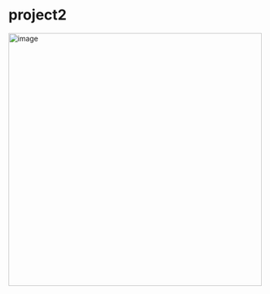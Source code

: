 # project2
<img width="498" height="498" alt="image" src="https://github.com/user-attachments/assets/1c2e720a-a462-4b81-979d-959fe41c82d6" />
